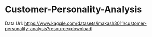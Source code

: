 # Customer-Personality-Analysis

Data Url: https://www.kaggle.com/datasets/imakash3011/customer-personality-analysis?resource=download
